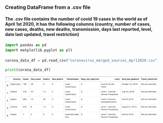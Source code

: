 ### Creating DataFrame from a .csv file 

#### The .csv file contains the number of covid 19 cases in the world as of April 1st 2020, it has the following columns (country, number of cases, new cases, deaths, new deaths, transmission, days last reported, level, date last updated, travel restriction)


```python
import pandas as pd
import matplotlib.pyplot as plt

corona_data_df = pd.read_csv("coronavirus_merged_sources_Apr12020.csv")
```

```python
print(corona_data_df)
```

![](corona_head.png)